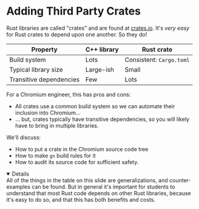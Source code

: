 # Adding Third Party Crates

Rust libraries are called "crates" and are found at [crates.io][0]. It's _very
easy_ for Rust crates to depend upon one another. So they do!

| Property                | C++ library | Rust crate               |
| ----------------------- | ----------- | ------------------------ |
| Build system            | Lots        | Consistent: `Cargo.toml` |
| Typical library size    | Large-ish   | Small                    |
| Transitive dependencies | Few         | Lots                     |

For a Chromium engineer, this has pros and cons:

- All crates use a common build system so we can automate their inclusion into
  Chromium...
- ... but, crates typically have transitive dependencies, so you will likely
  have to bring in multiple libraries.

We'll discuss:

- How to put a crate in the Chromium source code tree
- How to make `gn` build rules for it
- How to audit its source code for sufficient safety.

[0]: https://crates.io

<details open='true'>
All of the things in the table on this slide are generalizations, and
counter-examples can be found. But in general it's important for students
to understand that most Rust code depends on other Rust libraries, because
it's easy to do so, and that this has both benefits and costs.
</details>
